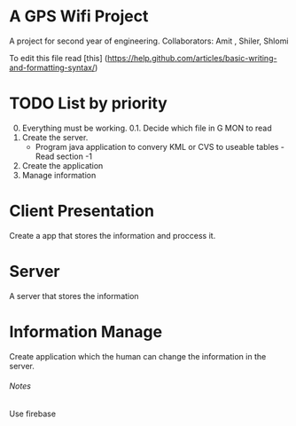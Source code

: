 # A GPS Wifi Project
A project for second year of engineering.
Collaborators: Amit , Shiler, Shlomi

To edit this file read [this] (https://help.github.com/articles/basic-writing-and-formatting-syntax/)

# TODO List by priority
0. Everything must be working.
0.1. Decide which file in G MON to read
1. Create the server.
   - Program java application to convery KML or CVS to useable tables
      -Read section -1
2. Create the application
3. Manage information


# Client Presentation
Create a app that stores the information and proccess it.

# Server
A server that stores the information

# Information Manage
Create application which the human can change the information in the server.




###### Notes
Use firebase 
